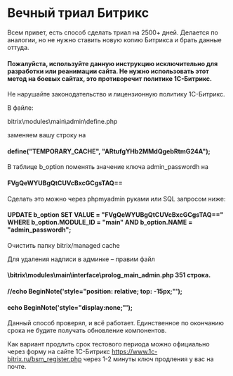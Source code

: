 # Вечный триал Битрикс
Всем привет, есть способ сделать триал на 2500+ дней. Делается по аналогии, но не нужно ставить новую копию Битрикса и брать данные оттуда.
#### Пожалуйста, используйте данную инструкцию исключительно для разработки или реанимации сайта. Не нужно использовать этот метод на боевых сайтах, это противоречит политике 1С-Битрикс.
Не нарушайте законодательство и лицензионную политику 1С-Битрикс.

В файле:

bitrix\modules\main\admin\define.php 

заменяем вашу строку на 
#### define("TEMPORARY_CACHE", "ARtufgYHb2MMdQgebRtmG24A");

В таблице b_option поменять значение ключа admin_passwordh на

#### FVgQeWYUBgQtCUVcBxcGCgsTAQ==

Сделать это можно через phpmyadmin руками или SQL запросом ниже:

#### UPDATE b_option SET VALUE = "FVgQeWYUBgQtCUVcBxcGCgsTAQ==" WHERE b_option.MODULE_ID = "main" AND b_option.NAME = "admin_passwordh";

Очистить папку bitrix/managed cache

Для удаления надписи в админке – правим файл 
  
#### \bitrix\modules\main\interface\prolog_main_admin.php 351 строка.

#### //echo BeginNote('style="position: relative; top: -15px;"');
#### echo BeginNote('style="display:none;"');

Данный способ проверял, и всё работает. Единственное по окончанию срока не будите получать обновление компонентов.

Как вариант продлить срок тестового периода можно официально через форму на сайте 1C-Битрикс https://www.1c-bitrix.ru/bsm_register.php
через 1-2 минуты ключ продления у вас на почте.

